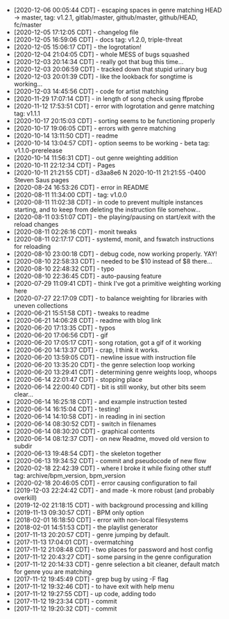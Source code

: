 * [2020-12-06 00:05:44 CDT] - escaping spaces in genre matching HEAD -> master, tag: v1.2.1, gitlab/master, github/master, github/HEAD, fc/master
* [2020-12-05 17:12:05 CDT] - changelog file
* [2020-12-05 16:59:06 CDT] - docs tag: v1.2.0, triple-threat
* [2020-12-05 15:06:17 CDT] - the logrotation!
* [2020-12-04 21:04:05 CDT] - whole MESS of bugs squashed
* [2020-12-03 20:14:34 CDT] - really got that bug this time...
* [2020-12-03 20:06:59 CDT] - tracked down that stupid urinary bug
* [2020-12-03 20:01:39 CDT] - like the lookback for songtime is working...
* [2020-12-03 14:45:56 CDT] - code for artist matching
* [2020-11-29 17:07:14 CDT] - in length of song check using ffprobe
* [2020-11-12 17:53:51 CDT] - error with logrotation and genre matching tag: v1.1.1
* [2020-10-17 20:15:03 CDT] - sorting seems to be functioning properly
* [2020-10-17 19:06:05 CDT] - errors with genre matching
* [2020-10-14 13:11:50 CDT] - readme
* [2020-10-14 13:04:57 CDT] - option seems to be working - beta tag: v1.1.0-prerelease
* [2020-10-14 11:56:31 CDT] - out genre weighting addition
* [2020-10-11 22:12:34 CDT] - Pages
* [2020-10-11 21:21:55 CDT] - d3aa8e6 N 2020-10-11 21:21:55 -0400 Steven Saus         pages
* [2020-08-24 16:53:26 CDT] - error in README
* [2020-08-11 11:34:00 CDT] - tag: v1.0.0
* [2020-08-11 11:02:38 CDT] - in code to prevent multiple instances starting, and to keep from deleting the instruction file somehow...
* [2020-08-11 03:51:07 CDT] - the playing/pausing on start/exit with the reload changes
* [2020-08-11 02:26:16 CDT] - monit tweaks
* [2020-08-11 02:17:17 CDT] - systemd, monit, and fswatch instructions for reloading
* [2020-08-10 23:00:18 CDT] - debug code, now working properly. YAY!
* [2020-08-10 22:58:33 CDT] - needed to be $10 instead of $8 there...
* [2020-08-10 22:48:32 CDT] - typo
* [2020-08-10 22:36:45 CDT] - auto-pausing feature
* [2020-07-29 11:09:41 CDT] - think I've got a primitive weighting working here
* [2020-07-27 22:17:09 CDT] - to balance weighting for libraries with uneven collections
* [2020-06-21 15:51:58 CDT] - tweaks to readme
* [2020-06-21 14:06:28 CDT] - readme with blog link
* [2020-06-20 17:13:35 CDT] - typos
* [2020-06-20 17:06:56 CDT] - gif
* [2020-06-20 17:05:17 CDT] - song rotation, got a gif of it working
* [2020-06-20 14:13:37 CDT] - crap, I think it works.
* [2020-06-20 13:59:05 CDT] - newline issue with instruction file
* [2020-06-20 13:35:20 CDT] - the genre selection loop working
* [2020-06-20 13:29:41 CDT] - determining genre weights loop, whoops
* [2020-06-14 22:01:47 CDT] - stopping place
* [2020-06-14 22:00:40 CDT] - bit is still wonky, but other bits seem clear...
* [2020-06-14 16:25:18 CDT] - and example instruction tested
* [2020-06-14 16:15:04 CDT] - testing!
* [2020-06-14 14:10:58 CDT] - in reading in ini section
* [2020-06-14 08:30:52 CDT] - switch in filenames
* [2020-06-14 08:30:20 CDT] - graphical contents
* [2020-06-14 08:12:37 CDT] - on new Readme, moved old version to subdir
* [2020-06-13 19:48:54 CDT] - the skeleton together
* [2020-06-13 19:34:52 CDT] - commit and pseudocode of new flow
* [2020-02-18 22:42:39 CDT] - where I broke it while fixing other stuff tag: archive/bpm_version, bpm_version
* [2020-02-18 20:46:05 CDT] - error causing configuration to fail
* [2019-12-03 22:24:42 CDT] - and made -k more robust (and probably overkill)
* [2019-12-02 21:18:15 CDT] - with background processing and killing
* [2019-11-13 09:30:57 CDT] - BPM only option
* [2018-02-01 16:18:50 CDT] - error with non-local filesystems
* [2018-02-01 14:51:53 CDT] - the playlist generator
* [2017-11-13 20:20:57 CDT] - genre jumping by default.
* [2017-11-13 17:04:01 CDT] - overmatching
* [2017-11-12 21:08:48 CDT] - two places for password and host config
* [2017-11-12 20:43:27 CDT] - some parsing in the genre configuration
* [2017-11-12 20:14:33 CDT] - genre selection a bit cleaner, default match for genre you are matching
* [2017-11-12 19:45:49 CDT] - grep bug by using -F flag
* [2017-11-12 19:32:46 CDT] - to have exit with help menu
* [2017-11-12 19:27:55 CDT] - up code, adding todo
* [2017-11-12 19:23:34 CDT] - commit
* [2017-11-12 19:20:32 CDT] - commit
